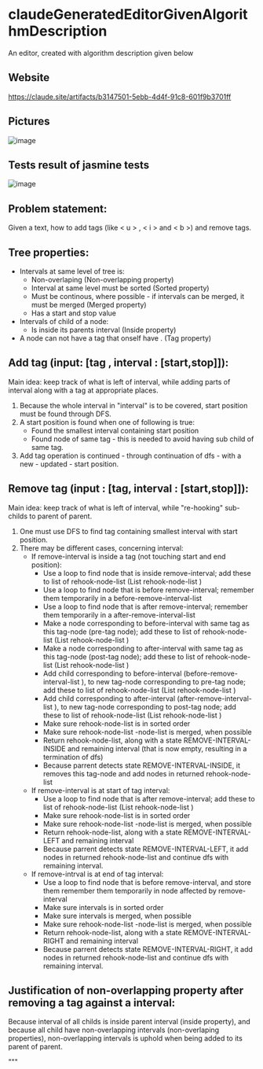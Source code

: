 # claudeGeneratedEditorGivenAlgorithmDescription

An editor, created with algorithm description given below

Website
----
https://claude.site/artifacts/b3147501-5ebb-4d4f-91c8-601f9b3701ff

Pictures
-----

![image](https://github.com/user-attachments/assets/0ca74742-b94d-46c4-a2e9-6b52ef638537)


Tests result of jasmine tests
--------
![image](https://github.com/user-attachments/assets/219780be-0489-40ca-8c7c-30512cf2a4f8)




Problem statement:
------------------

Given a text, how to add tags (like < u > , < i > and < b >) and remove tags.

Tree properties:
-----------

 - Intervals at same level of tree is:
     - Non-overlaping                                                                    (Non-overlapping property)
     - Interval at same level must be sorted                                             (Sorted property)
     - Must be continous, where possible - if intervals can be merged, it must be merged (Merged property)
     - Has a start and stop value              
 - Intervals of child of a node:               
     - Is inside its parents interval                                                    (Inside property)
 - A node can not have a tag that onself have                                          . (Tag property)


Add tag (input: [tag , interval : [start,stop]]):
---------

Main idea: keep track of what is left of interval, while adding parts of interval along with a tag at 
           appropriate places.

1. Because the whole interval in "interval" is to be covered, start position must be found through DFS.
2. A start position is found when one of following is true:
    - Found the smallest interval containing start position
    - Found node of same tag - this is needed to avoid having sub child of same tag.
3. Add tag operation is continued - through continuation of dfs - with a new - updated - start position.



Remove tag (input : [tag, interval : [start,stop]]):
--------------

Main idea: keep track of what is left of interval, while "re-hooking" sub-childs to  parent of parent.

1. One must use DFS to find tag containing smallest interval with start position.
2. There may be different cases, concerning interval:
    - If remove-interval is inside a tag (not touching start and end position):
         - Use a loop to find node that is inside remove-interval; add these to list of rehook-node-list (List rehook-node-list )
         - Use a loop to find node that is before remove-interval; remember them temporarily in a before-remove-interval-list 
         - Use a loop to find node that is after remove-interval;  remember them temporarily in a after-remove-interval-list 
         - Make a node corresponding to before-interval with same tag as this tag-node (pre-tag node); add these to list of rehook-node-list (List rehook-node-list )
         - Make a node corresponding to after-interval with same tag as this tag-node  (post-tag node); add these to list of rehook-node-list (List rehook-node-list )
         - Add child corresponding to before-interval (before-remove-interval-list ), to new tag-node corresponding to pre-tag node; add these to list of rehook-node-list (List rehook-node-list )
         - Add child corresponding to after-interval (after-remove-interval-list ), to new tag-node corresponding to post-tag node; add these to list of rehook-node-list (List rehook-node-list )
         - Make sure rehook-node-list  is in sorted order
         - Make sure rehook-node-list -node-list  is merged, when possible
         - Return rehook-node-list, along with a state REMOVE-INTERVAL-INSIDE and remaining interval (that is now empty, resulting in a termination of dfs)
         - Because parrent detects state REMOVE-INTERVAL-INSIDE, it removes this tag-node and add nodes in returned rehook-node-list
    - If remove-interval is at start of tag interval:
         - Use a loop to find node that is after remove-interval; add these to list of rehook-node-list (List rehook-node-list )
         - Make sure rehook-node-list  is in sorted order
         - Make sure rehook-node-list -node-list  is merged, when possible
         - Return rehook-node-list, along with a state REMOVE-INTERVAL-LEFT and remaining interval
         - Because parrent detects state REMOVE-INTERVAL-LEFT, it add nodes in returned rehook-node-list and continue dfs with remaining interval.
    - If remove-intrval is at end of tag interval:
         - Use a loop to find node that is before remove-interval,  and store them remember them temporarily in node affected by remove-interval
         - Make sure intervals is in sorted order
         - Make sure intervals is merged, when possible
         - Make sure rehook-node-list -node-list  is merged, when possible
         - Return rehook-node-list, along with a state REMOVE-INTERVAL-RIGHT and remaining interval
         - Because parrent detects state REMOVE-INTERVAL-RIGHT, it add nodes in returned rehook-node-list and continue dfs with remaining interval.


Justification of non-overlapping property after removing a tag against a interval:
------------

   Because interval of all childs is inside parent interval (inside property), and because all child have non-overlapping intervals (non-overlaping properties),  non-overlapping intervals is uphold when being added
   to its parent of parent.



"""
